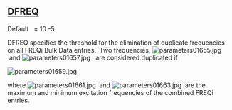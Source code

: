 ## [DFREQ](https://nexus.hexagon.com/documentationcenter/bundle/MSC_Nastran_2022.4/page/Nastran_Combined_Book/qrg/parameters/TOC.DFREQ.xhtml)

Default    = 10 -5

DFREQ specifies the threshold for the elimination of duplicate frequencies on all FREQi Bulk Data entries.  Two frequencies,  ![parameters01655.jpg](https://help-be.hexagonmi.com/bundle/MSC_Nastran_2022.4/page/Nastran_Combined_Book/qrg/parameters/../../../assets/parameters01655.jpg?_LANG=enus)  and  ![parameters01657.jpg](https://help-be.hexagonmi.com/bundle/MSC_Nastran_2022.4/page/Nastran_Combined_Book/qrg/parameters/../../../assets/parameters01657.jpg?_LANG=enus) , are considered duplicated if

![parameters01659.jpg](https://help-be.hexagonmi.com/bundle/MSC_Nastran_2022.4/page/Nastran_Combined_Book/qrg/parameters/../../../assets/parameters01659.jpg?_LANG=enus)  

where  ![parameters01661.jpg](https://help-be.hexagonmi.com/bundle/MSC_Nastran_2022.4/page/Nastran_Combined_Book/qrg/parameters/../../../assets/parameters01661.jpg?_LANG=enus)  and  ![parameters01663.jpg](https://help-be.hexagonmi.com/bundle/MSC_Nastran_2022.4/page/Nastran_Combined_Book/qrg/parameters/../../../assets/parameters01663.jpg?_LANG=enus)  are the maximum and minimum excitation frequencies of the combined FREQi entries.

